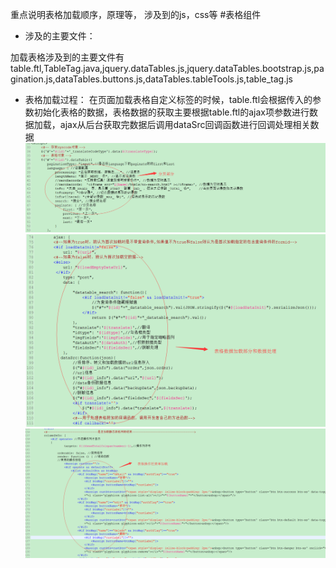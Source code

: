 重点说明表格加载顺序，原理等，
涉及到的js，css等
#表格组件
* 涉及的主要文件：
 
 加载表格涉及到的主要文件有table.ftl,TableTag.java,jquery.dataTables.js,jquery.dataTables.bootstrap.js,pagination.js,dataTables.buttons.js,dataTables.tableTools.js,table_tag.js
* 表格加载过程：
在页面加载表格自定义标签的时候，table.ftl会根据传入的参数初始化表格的数据，表格数据的获取主要根据table.ftl的ajax项参数进行数据加载，ajax从后台获取完数据后调用dataSrc回调函数进行回调处理相关数据 
![](/assets/frontDoc_table1.png)
![](/assets/frontDoc_table2.png)
![](/assets/frontDoc_table3.png)